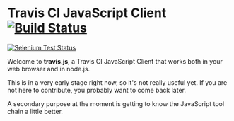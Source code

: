 # Travis CI  JavaScript Client [![Build Status](https://travis-ci.org/rkh/travis.js.svg?branch=master)](https://travis-ci.org/rkh/travis.js)

[![Selenium Test Status](https://saucelabs.com/browser-matrix/rkh-oss.svg)](https://saucelabs.com/u/rkh-oss)

Welcome to **travis.js**, a Travis CI JavaScript Client that works both in your web browser and in node.js.

This is in a very early stage right now, so it's not really useful yet. If you are not here to contribute, you probably want to come back later.

A secondary purpose at the moment is getting to know the JavaScript tool chain a little better.
